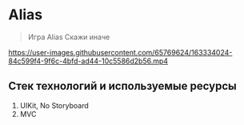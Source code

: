# Alias

> Игра Alias Скажи иначе

https://user-images.githubusercontent.com/65769624/163334024-84c599f4-9f6c-4bfd-ad44-10c5586d2b56.mp4

## Стек технологий и используемые ресурсы
1. UIKit, No Storyboard
2. MVC


